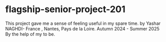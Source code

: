 # flagship-senior-project-201
This project gave me a sense of feeling useful in my spare time.
by Yashar NAGHDI- France , Nantes, Pays de la Loire.
Autumn 2024 - Summer 2025
By the help of my to be.
